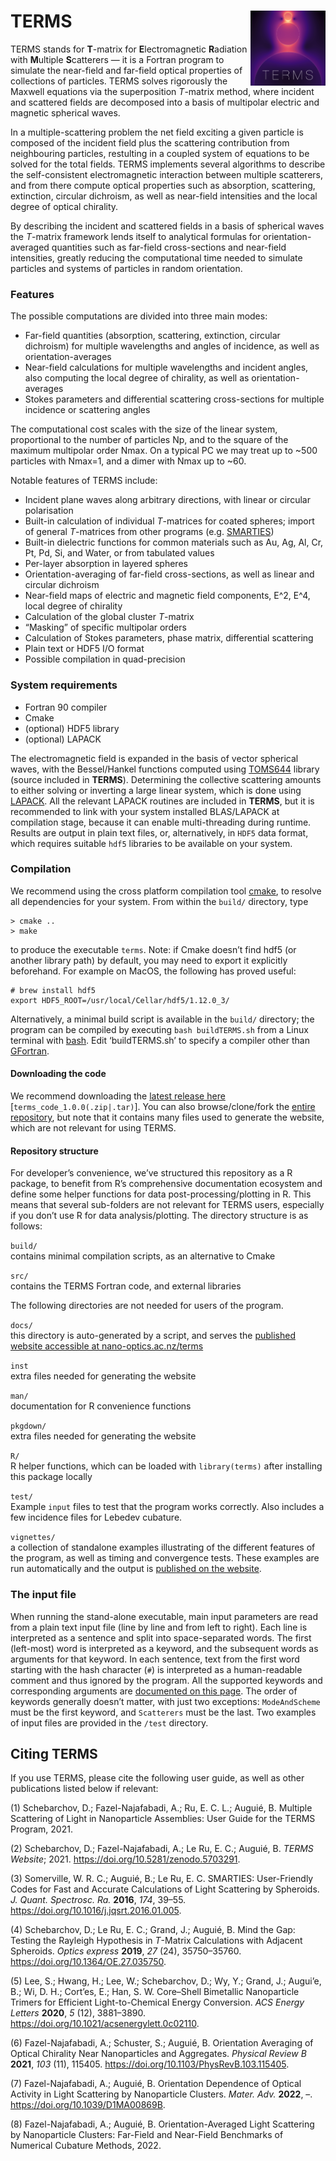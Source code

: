 
<!-- README.md is generated from README.Rmd. Please edit that file -->

# TERMS <img src="man/figures/logo.png" width="120" align="right" />

TERMS stands for **T**-matrix for **E**lectromagnetic **R**adiation with
**M**ultiple **S**catterers — it is a Fortran program to simulate the
near-field and far-field optical properties of collections of particles.
TERMS solves rigorously the Maxwell equations via the superposition
*T*-matrix method, where incident and scattered fields are decomposed
into a basis of multipolar electric and magnetic spherical waves.

In a multiple-scattering problem the net field exciting a given particle
is composed of the incident field plus the scattering contribution from
neighbouring particles, restulting in a coupled system of equations to
be solved for the total fields. TERMS implements several algorithms to
describe the self-consistent electromagnetic interaction between
multiple scatterers, and from there compute optical properties such as
absorption, scattering, extinction, circular dichroism, as well as
near-field intensities and the local degree of optical chirality.

By describing the incident and scattered fields in a basis of spherical
waves the *T*-matrix framework lends itself to analytical formulas for
orientation-averaged quantities such as far-field cross-sections and
near-field intensities, greatly reducing the computational time needed
to simulate particles and systems of particles in random orientation.

### Features

The possible computations are divided into three main modes:

-   Far-field quantities (absorption, scattering, extinction, circular
    dichroism) for multiple wavelengths and angles of incidence, as well
    as orientation-averages
-   Near-field calculations for multiple wavelengths and incident
    angles, also computing the local degree of chirality, as well as
    orientation-averages
-   Stokes parameters and differential scattering cross-sections for
    multiple incidence or scattering angles

The computational cost scales with the size of the linear system,
proportional to the number of particles Np, and to the square of the
maximum multipolar order Nmax. On a typical PC we may treat up to \~500
particles with Nmax=1, and a dimer with Nmax up to \~60.

Notable features of TERMS include:

-   Incident plane waves along arbitrary directions, with linear or
    circular polarisation
-   Built-in calculation of individual *T*-matrices for coated spheres;
    import of general *T*-matrices from other programs
    (e.g. [SMARTIES](https://www.victoria.ac.nz/scps/research/research-groups/raman-lab/numerical-tools/smarties))
-   Built-in dielectric functions for common materials such as Au, Ag,
    Al, Cr, Pt, Pd, Si, and Water, or from tabulated values
-   Per-layer absorption in layered spheres
-   Orientation-averaging of far-field cross-sections, as well as linear
    and circular dichroism
-   Near-field maps of electric and magnetic field components, E^2, E^4,
    local degree of chirality
-   Calculation of the global cluster *T*-matrix
-   “Masking” of specific multipolar orders
-   Calculation of Stokes parameters, phase matrix, differential
    scattering
-   Plain text or HDF5 I/O format
-   Possible compilation in quad-precision

### System requirements

-   Fortran 90 compiler
-   Cmake
-   (optional) HDF5 library
-   (optional) LAPACK

The electromagnetic field is expanded in the basis of vector spherical
waves, with the Bessel/Hankel functions computed using
[TOMS644](http://www.netlib.org/toms-2014-06-10/644) library (source
included in **TERMS**). Determining the collective scattering amounts to
either solving or inverting a large linear system, which is done using
[LAPACK](http://www.netlib.org/lapack/). All the relevant LAPACK
routines are included in **TERMS**, but it is recommended to link with
your system installed BLAS/LAPACK at compilation stage, because it can
enable multi-threading during runtime.  
Results are output in plain text files, or, alternatively, in `HDF5`
data format, which requires suitable `hdf5` libraries to be available on
your system.

### Compilation

We recommend using the cross platform compilation tool
[cmake](https://cmake.org/), to resolve all dependencies for your
system. From within the `build/` directory, type

    > cmake ..
    > make

to produce the executable `terms`. Note: if Cmake doesn’t find hdf5 (or
another library path) by default, you may need to export it explicitly
beforehand. For example on MacOS, the following has proved useful:

    # brew install hdf5
    export HDF5_ROOT=/usr/local/Cellar/hdf5/1.12.0_3/

Alternatively, a minimal build script is available in the `build/`
directory; the program can be compiled by executing `bash buildTERMS.sh`
from a Linux terminal with [bash](https://www.gnu.org/software/bash/).
Edit ‘buildTERMS.sh’ to specify a compiler other than
[GFortran](https://gcc.gnu.org/wiki/GFortran).

#### Downloading the code

We recommend downloading the [latest release
here](https://github.com/nano-optics/terms/releases)
\[`terms_code_1.0.0(.zip|.tar)`\]. You can also browse/clone/fork the
[entire repository](https://github.com/nano-optics/terms), but note that
it contains many files used to generate the website, which are not
relevant for using TERMS.

#### Repository structure

For developer’s convenience, we’ve structured this repository as a R
package, to benefit from R’s comprehensive documentation ecosystem and
define some helper functions for data post-processing/plotting in R.
This means that several sub-folders are not relevant for TERMS users,
especially if you don’t use R for data analysis/plotting. The directory
structure is as follows:

`build/`  
contains minimal compilation scripts, as an alternative to Cmake

`src/`  
contains the TERMS Fortran code, and external libraries

The following directories are not needed for users of the program.

`docs/`  
this directory is auto-generated by a script, and serves the [published
website accessible at
nano-optics.ac.nz/terms](http://nano-optics.ac.nz/terms)

`inst`  
extra files needed for generating the website

`man/`  
documentation for R convenience functions

`pkgdown/`  
extra files needed for generating the website

`R/`  
R helper functions, which can be loaded with `library(terms)` after
installing this package locally

`test/`  
Example `input` files to test that the program works correctly. Also
includes a few incidence files for Lebedev cubature.

`vignettes/`  
a collection of standalone examples illustrating of the different
features of the program, as well as timing and convergence tests. These
examples are run automatically and the output is [published on the
website](http://nano-optics.ac.nz/terms/).

### The input file

When running the stand-alone executable, main input parameters are read
from a plain text input file (line by line and from left to right). Each
line is interpreted as a sentence and split into space-separated words.
The first (left-most) word is interpreted as a keyword, and the
subsequent words as arguments for that keyword. In each sentence, text
from the first word starting with the hash character (`#`) is
interpreted as a human-readable comment and thus ignored by the program.
All the supported keywords and corresponding arguments are [documented
on this page](http://nano-optics.ac.nz/terms/articles/Keywords.html).
The order of keywords generally doesn’t matter, with just two
exceptions: `ModeAndScheme` must be the first keyword, and `Scatterers`
must be the last. Two examples of input files are provided in the
`/test` directory.

## Citing TERMS

If you use TERMS, please cite the following user guide, as well as other
publications listed below if relevant:

<div style="display: none;">

<sup>1</sup>,,<sup>2</sup>,<sup>3</sup>,<sup>4</sup>,<sup>5</sup>,<sup>6</sup>,<sup>7</sup><sup>8</sup>

</div>

<div id="refs" class="references csl-bib-body">

<div id="ref-Schebarchov:2021wc" class="csl-entry">

<span class="csl-left-margin">(1) </span><span
class="csl-right-inline">Schebarchov, D.; Fazel-Najafabadi, A.; Ru, E.
C. L.; Auguié, B. Multiple Scattering of Light in Nanoparticle
Assemblies: User Guide for the TERMS Program, 2021.</span>

</div>

<div id="ref-Schebarchov:2021ut" class="csl-entry">

<span class="csl-left-margin">(2) </span><span
class="csl-right-inline">Schebarchov, D.; Fazel-Najafabadi, A.; Le Ru,
E. C.; Auguié, B. *TERMS Website*; 2021.
<https://doi.org/10.5281/zenodo.5703291>.</span>

</div>

<div id="ref-Somerville:2016aa" class="csl-entry">

<span class="csl-left-margin">(3) </span><span
class="csl-right-inline">Somerville, W. R. C.; Auguié, B.; Le Ru, E. C.
SMARTIES: User-Friendly Codes for Fast and Accurate Calculations of
Light Scattering by Spheroids. *J. Quant. Spectrosc. Ra.* **2016**,
*174*, 39–55. <https://doi.org/10.1016/j.jqsrt.2016.01.005>.</span>

</div>

<div id="ref-schebarchov2019mind" class="csl-entry">

<span class="csl-left-margin">(4) </span><span
class="csl-right-inline">Schebarchov, D.; Le Ru, E. C.; Grand, J.;
Auguié, B. Mind the Gap: Testing the Rayleigh Hypothesis in *T*-Matrix
Calculations with Adjacent Spheroids. *Optics express* **2019**, *27*
(24), 35750–35760. <https://doi.org/10.1364/OE.27.035750>.</span>

</div>

<div id="ref-Lee:2020aa" class="csl-entry">

<span class="csl-left-margin">(5) </span><span
class="csl-right-inline">Lee, S.; Hwang, H.; Lee, W.; Schebarchov, D.;
Wy, Y.; Grand, J.; Augui’e, B.; Wi, D. H.; Cort’es, E.; Han, S. W.
Core–Shell Bimetallic Nanoparticle Trimers for Efficient
Light-to-Chemical Energy Conversion. *ACS Energy Letters* **2020**, *5*
(12), 3881–3890. <https://doi.org/10.1021/acsenergylett.0c02110>.</span>

</div>

<div id="ref-Fazel-Najafabadi:2021uq" class="csl-entry">

<span class="csl-left-margin">(6) </span><span
class="csl-right-inline">Fazel-Najafabadi, A.; Schuster, S.; Auguié, B.
Orientation Averaging of Optical Chirality Near Nanoparticles and
Aggregates. *Physical Review B* **2021**, *103* (11), 115405.
<https://doi.org/10.1103/PhysRevB.103.115405>.</span>

</div>

<div id="ref-Fazel-Najafabadi:2022ud" class="csl-entry">

<span class="csl-left-margin">(7) </span><span
class="csl-right-inline">Fazel-Najafabadi, A.; Auguié, B. Orientation
Dependence of Optical Activity in Light Scattering by Nanoparticle
Clusters. *Mater. Adv.* **2022**, –.
<https://doi.org/10.1039/D1MA00869B>.</span>

</div>

<div id="ref-Fazel-Najafabadi:2022aa" class="csl-entry">

<span class="csl-left-margin">(8) </span><span
class="csl-right-inline">Fazel-Najafabadi, A.; Auguié, B.
Orientation-Averaged Light Scattering by Nanoparticle Clusters:
Far-Field and Near-Field Benchmarks of Numerical Cubature Methods,
2022.</span>

</div>

</div>
